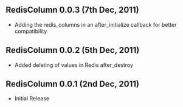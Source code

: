 ## RedisColumn 0.0.3 (7th Dec, 2011) ##

*   Adding the redis_columns in an after_initialize callback for better compatibility

## RedisColumn 0.0.2 (5th Dec, 2011) ##

*   Added deleting of values in Redis after_destroy

## RedisColumn 0.0.1 (2nd Dec, 2011) ##

*   Initial Release
